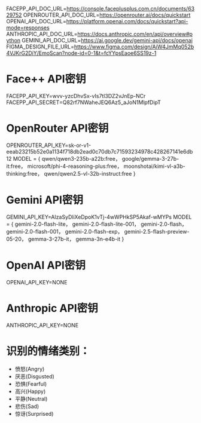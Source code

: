 FACEPP_API_DOC_URL=https://console.faceplusplus.com.cn/documents/6329752
OPENROUTER_API_DOC_URL=https://openrouter.ai/docs/quickstart
OPENAI_API_DOC_URL=https://platform.openai.com/docs/quickstart?api-mode=responses
ANTHROPIC_API_DOC_URL=https://docs.anthropic.com/en/api/overview#python
GEMINI_API_DOC_URL=https://ai.google.dev/gemini-api/docs/openai
FIGMA_DESIGN_FILE_URL=https://www.figma.com/design/AiW4JmMq052b4VJKrG2DiY/EmoScan?node-id=0-1&t=fcYYpsEaoe6SS19z-1
# Face++ API密钥
FACEPP_API_KEY=wvv-yzcDhvSx-vIs7tl3DZ2vJnEp-NCr
FACEPP_API_SECRET=Q82rf7NWaheJEQ6Az5_aJoN1MlpfDipT

# OpenRouter API密钥
OPENROUTER_API_KEY=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
MODEL = {
        qwen/qwen3-235b-a22b:free，
        google/gemma-3-27b-it:free，
        microsoft/phi-4-reasoning-plus:free，
        moonshotai/kimi-vl-a3b-thinking:free，
        qwen/qwen2.5-vl-32b-instruct:free
        }

# Gemini API密钥
GEMINI_API_KEY=AIzaSyDliXeDpoK1vTj-4wWPHkSP5Akaf-wMYPs
MODEL = {
        gemini-2.0-flash-lite，
        gemini-2.0-flash-lite-001，
        gemini-2.0-flash，
        gemini-2.0-flash-001，
        gemini-2.0-flash-exp，
        gemini-2.5-flash-preview-05-20，
        gemma-3-27b-it，
        gemma-3n-e4b-it
        }

# OpenAI API密钥
OPENAI_API_KEY=NONE

# Anthropic API密钥
ANTHROPIC_API_KEY=NONE

# 识别的情绪类别：
   - 愤怒(Angry)
   - 厌恶(Disgusted)
   - 恐惧(Fearful)
   - 高兴(Happy)
   - 平静(Neutral)
   - 悲伤(Sad)
   - 惊讶(Surprised)